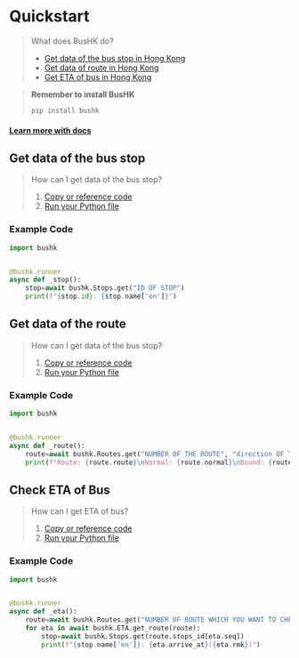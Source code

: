 # Quickstart

> What does BusHK do?
> - [Get data of the bus stop in Hong Kong](#get-data-of-the-bus-stop)
> - [Get data of route in Hong Kong](#get-data-of-the-route)
> - [Get ETA of bus in Hong Kong](#check-eta-of-bus)

> **Remember to install BusHK**
> ```shell
> pip install bushk
> ```
#### [Learn more with docs](https://github.com/max-github110331/bushk/blob/main/README.md)


## Get data of the bus stop

> How can I get data of the bus stop?
> 1. [Copy or reference code](#example-code)
> 2. [Run your Python file](#get-data-of-the-bus-stop)

### Example Code
```py
import bushk


@bushk.runner
async def _stop():
	stop=await bushk.Stops.get("ID OF STOP")
	print(f"{stop.id}: {stop.name['en']}")
```

## Get data of the route

> How can I get data of the bus stop?
> 1. [Copy or reference code](#example-code-1)
> 2. [Run your Python file](#get-stop-of-bus)

### Example Code
```py
import bushk


@bushk.runner
async def _route():
	route=await bushk.Routes.get("NUMBER OF THE ROUTE", "direction OF THE ROUTE(O, I, OUTBOUND, INBOUND, OB OR IB)(OPTIONAL)", "SERVICE TYPE OF THE ROUTE(1 OR 2)(OPTIONAL)")
	print(f"Route: {route.route}\nNormal: {route.normal}\nBound: {route.bound}")
```

## Check ETA of Bus

> How can I get ETA of bus?
> 1. [Copy or reference code](#example-code-2)
> 2. [Run your Python file](#check-eta-of-bus)

### Example Code
```py
import bushk


@bushk.runner
async def _eta():
	route=await bushk.Routes.get("NUMBER OF ROUTE WHICH YOU WANT TO CHECK THE ETA OF THE BUS")
	for eta in await bushk.ETA.get_route(route):
		stop=await bushk.Stops.get(route.stops_id[eta.seq])
		print(f"{stop.name['en']}: {eta.arrive_at}({eta.rmk})")
```